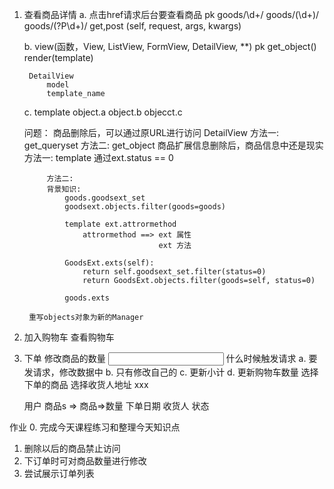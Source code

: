 1. 查看商品详情
    a. 点击href请求后台要查看商品
        pk
        goods/\d+/
        goods/(\d+)/            
        goods/(?P<pk>\d+)/      get,post (self, request, args, kwargs)

    b. view(函数，View, ListView, FormView, DetailView, **)
        pk
        get_object()
        render(template)

        DetailView
            model
            template_name

    c. template
        object.a
        object.b
        objecct.c

    问题：
        商品删除后，可以通过原URL进行访问
            DetailView
            方法一: get_queryset
            方法二: get_object
        商品扩展信息删除后，商品信息中还是现实
            方法一: template 通过ext.status == 0

            方法二:
            背景知识:
                goods.goodsext_set
                goodsext.objects.filter(goods=goods)

                template ext.attrormethod
                    attrormethod ==> ext 属性
                                     ext 方法

                GoodsExt.exts(self):
                    return self.goodsext_set.filter(status=0)
                    return GoodsExt.objects.filter(goods=self, status=0)

                goods.exts

        重写objects对象为新的Manager

2. 加入购物车
    查看购物车


3. 下单
    修改商品的数量
        <input type="text"> 什么时候触发请求
        a. 要发请求，修改数据中
        b. 只有修改自己的
        c. 更新小计
        d. 更新购物车数量
    选择下单的商品
    选择收货人地址
    xxx

    用户
    商品s => 商品=>数量
    下单日期
    收货人
    状态


作业
0. 完成今天课程练习和整理今天知识点
1. 删除以后的商品禁止访问
2. 下订单时可对商品数量进行修改
3. 尝试展示订单列表
